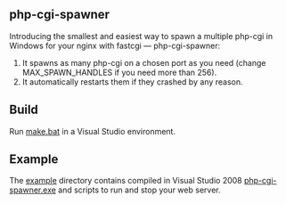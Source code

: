 ## php-cgi-spawner

Introducing the smallest and easiest way to spawn a multiple php-cgi in Windows for your nginx with fastcgi — php-cgi-spawner:

1) It spawns as many php-cgi on a chosen port as you need (change MAX_SPAWN_HANDLES if you need more than 256).
2) It automatically restarts them if they crashed by any reason.

## Build

Run [make.bat](src/make.bat) in a Visual Studio environment.

## Example

The [example](example) directory contains compiled in Visual Studio 2008 [php-cgi-spawner.exe](example/php-cgi-spawner.exe) and scripts to run and stop your web server.
